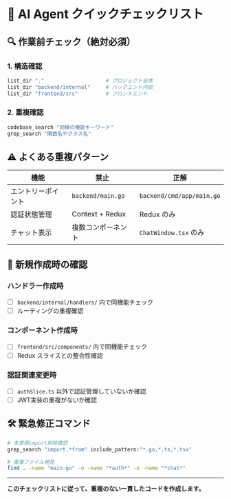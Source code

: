 # 🤖 AI Agent クイックチェックリスト

## 🔍 作業前チェック（絶対必須）

### 1. 構造確認
```bash
list_dir "."                    # プロジェクト全体
list_dir "backend/internal"     # バックエンド内部
list_dir "frontend/src"         # フロントエンド
```

### 2. 重複確認
```bash
codebase_search "同様の機能キーワード"
grep_search "関数名やクラス名"
```

## ⚠️ よくある重複パターン

| 機能 | 禁止 | 正解 |
|------|------|------|
| エントリーポイント | `backend/main.go` | `backend/cmd/app/main.go` |
| 認証状態管理 | Context + Redux | Redux のみ |
| チャット表示 | 複数コンポーネント | `ChatWindow.tsx` のみ |

## 📝 新規作成時の確認

### ハンドラー作成時
- [ ] `backend/internal/handlers/` 内で同機能チェック
- [ ] ルーティングの重複確認

### コンポーネント作成時  
- [ ] `frontend/src/components/` 内で同機能チェック
- [ ] Redux スライスとの整合性確認

### 認証関連変更時
- [ ] `authSlice.ts` 以外で認証管理していないか確認
- [ ] JWT実装の重複がないか確認

## 🛠️ 緊急修正コマンド

```bash
# 未使用import削除確認
grep_search "import.*from" include_pattern:"*.go,*.ts,*.tsx"

# 重複ファイル発見
find . -name "main.go" -o -name "*auth*" -o -name "*chat*"
```

---
**このチェックリストに従って、重複のない一貫したコードを作成します。** 